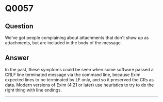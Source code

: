 Q0057
=====

Question
--------

We've got people complaining about attachments that don't show up as
attachments, but are included in the body of the message.

Answer
------

In the past, these symptoms could be seen when some software passed a
CRLF line terminated message via the command line, because Exim expected
lines to be terminated by LF only, and so it preserved the CRs as data.
Modern versions of Exim (4.21 or later) use heuristics to try to do the
right thing with line endings.

* * * * *
